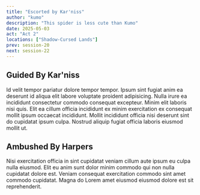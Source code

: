 ```yaml
---
title: "Escorted by Kar'niss"
author: "kumo"
description: "This spider is less cute than Kumo"
date: 2025-05-03
act: "Act 2"
locations: ["Shadow-Cursed Lands"]
prev: session-20
next: session-22
---
```


## Guided By Kar'niss

Id velit tempor pariatur dolore tempor tempor. Ipsum sint fugiat anim ea deserunt id aliqua elit labore voluptate proident adipisicing. Nulla irure ea incididunt consectetur commodo consequat excepteur. Minim elit laboris nisi quis. Elit ea cillum officia incididunt ex minim exercitation ex consequat mollit ipsum occaecat incididunt. Mollit incididunt officia nisi deserunt sint do cupidatat ipsum culpa. Nostrud aliquip fugiat officia laboris eiusmod mollit ut.

## Ambushed By Harpers

Nisi exercitation officia in sint cupidatat veniam cillum aute ipsum eu culpa nulla eiusmod. Elit eu anim sunt dolor minim commodo qui non nulla cupidatat dolore est. Veniam consequat exercitation commodo sint amet commodo cupidatat. Magna do Lorem amet eiusmod eiusmod dolore est sit reprehenderit.
